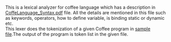 This is a lexical analyzer for coffee language which has a description in [CoffeLanguage_Syntax.pdf](CoffeLanguage_Syntax.pdf) file. All the details are mentioned in this file such as keywords, operators, how to define variable, is binding static or dynamic etc.  
This lexer does the tokenization of a given Coffee program in [sample file](CoffeeSample.coffee).The output of the program is token list in the given file.